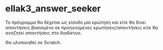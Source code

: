 # ellak3_answer_seeker

Το πρόγραμμα θα δέχεται ως είσοδο μία ερώτηση και είτε θα δίνει απαντήσεις βασισμένο σε προηγούμενες ερωτήσεις/απαντήσεις είτε θα αναζητεί απαντήσεις στο διαδίκτυο. 

Θα υλοποιηθεί σε Scratch.
